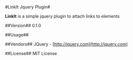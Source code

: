 #LinkIt Jquery Plugin#

**LinkIt** is a simple jquery plugin to attach links to elements

##Version##
0.1.0

##Usage##

##Vendors##
JQuery - [http://jquery.com](http://jquery.com)

##License##
MIT License